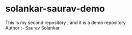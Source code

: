 # solankar-saurav-demo
This is my second repository , and it is a demo repository.
<br>
Author :- Saurav Solankar
